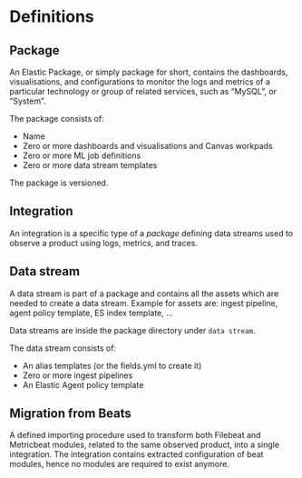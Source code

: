 # Definitions

## Package

An Elastic Package, or simply package for short, contains the dashboards, visualisations, and configurations to monitor the logs and metrics of a particular technology or group of related services, such as “MySQL”, or “System”.

The package consists of:

* Name
* Zero or more dashboards and visualisations and Canvas workpads
* Zero or more ML job definitions
* Zero or more data stream templates

The package is versioned.

## Integration

An integration is a specific type of a _package_ defining data streams used to observe a product using logs, metrics, and traces.

## Data stream

A data stream is part of a package and contains all the assets which are needed to create a data stream. Example for assets are: ingest pipeline, agent policy template, ES index template, ...

Data streams are inside the package directory under `data stream`.

The data stream consists of:

* An alias templates (or the fields.yml to create it)
* Zero or more ingest pipelines
* An Elastic Agent policy template

## Migration from Beats

A defined importing procedure used to transform both Filebeat and Metricbeat modules, related to
the same observed product, into a single integration. The integration contains extracted configuration of beat
modules, hence no modules are required to exist anymore.
